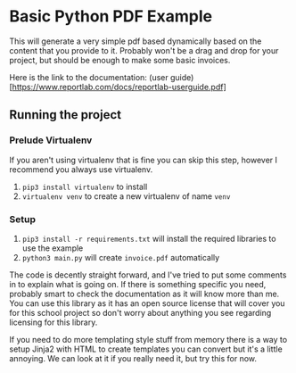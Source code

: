 # Basic Python PDF Example

This will generate a very simple pdf based dynamically based on the content that you provide to it. Probably won't be a drag and drop for your project, but should be enough to make some basic invoices.

Here is the link to the documentation: (user guide)[https://www.reportlab.com/docs/reportlab-userguide.pdf]

## Running the project
### Prelude Virtualenv
If you aren't using virtualenv that is fine you can skip this step, however I recommend you always use virtualenv. 
1. `pip3 install virtualenv` to install
2. `virtualenv venv` to create a new virtualenv of name `venv`

### Setup
1. `pip3 install -r requirements.txt` will install the required libraries to use the example
2. `python3 main.py` will create `invoice.pdf` automatically

The code is decently straight forward, and I've tried to put some comments in to explain what is going on. If there is something specific you need, probably smart to check the documentation as it will know more than me. You can use this library as it has an open source license that will cover you for this school project so don't worry about anything you see regarding licensing for this library.

If you need to do more templating style stuff from memory there is a way to setup Jinja2 with HTML to create templates you can convert but it's a little annoying. We can look at it if you really need it, but try this for now.
